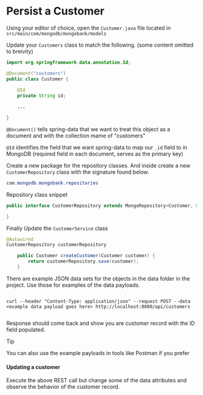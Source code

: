 # Persist a Customer

Using your editor of choice, open the `Customer.java` file located in `src/main/com/mongodb/mongobank/models`

Update your `Customers` class to match the following. (some content omitted to breivity)

```java
import org.springframework.data.annotation.Id;

@Document("customers")
public class Customer {
    
    @Id
    private String id;

    ...

}
```

`@Document()` tells spring-data that we want to treat this object as a document and with the collection mame of "customers"

`@Id` identifies the field that we want spring-data to map our `_id` field to in MongoDB (required field in each document, serves as the primary key)

Create a new package for the repository classes. And inside create a new `CustomerRepository` class with the signature found below.

```java 
com.mongodb.mongobank.repositories
```

Repository class snippet
```java 
public interface CustomerRepository extends MongoRepository<Customer, String> {

}
```

Finally Update the `CustomerService` class

``` java
@Autowired
CustomerRepository customerRepository

    public Customer createCustomer(Customer customer) {
        return customerRepository.save(customer);
    }
```


There are example JSON data sets for the objects in the data folder in the project. Use those for examples of the data payloads.

```shell

curl --header "Content-Type: application/json" --request POST --data <example data payload goes here> http://localhost:8080/api/customers
  
```

Response should come back and show you are customer record with the ID field populated.

> [!TIP]
> You can also use the example payloads in tools like Postman if you prefer


#### Updating a customer

Execute the above REST call but change some of the data attributes and observe the behavior of the customer record. 

